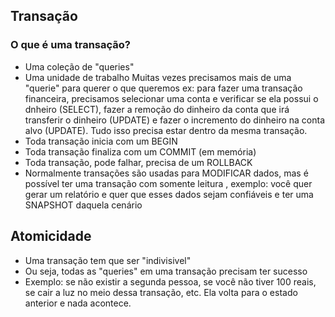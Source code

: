 ## Transação

### O que é uma transação?

- Uma coleção de "queries"
- Uma unidade de trabalho
Muitas vezes precisamos mais de uma "querie" para querer o que queremos
ex: para fazer uma transação financeira, precisamos selecionar uma conta e verificar se ela possui o dnheiro (SELECT), fazer a remoção do dinheiro da conta que irá transferir o dinheiro (UPDATE) e fazer o incremento do dinheiro na conta alvo (UPDATE). Tudo isso precisa estar dentro da mesma transação.
- Toda transação inicia com um BEGIN
- Toda transação finaliza com um COMMIT (em memória)
- Toda transação, pode falhar, precisa de um ROLLBACK 
- Normalmente transações são usadas para MODIFICAR dados, mas é possível ter uma transação com somente leitura , exemplo: você quer gerar um relatório e quer que esses dados sejam confiáveis e ter uma SNAPSHOT daquela cenário

## Atomicidade

- Uma transação tem que ser "indivisivel"
- Ou seja, todas as "queries" em uma transação precisam ter sucesso
- Exemplo: se não existir a segunda pessoa, se você não tiver 100 reais, se cair a luz no meio dessa transação, etc. Ela volta para o estado anterior e nada acontece.
